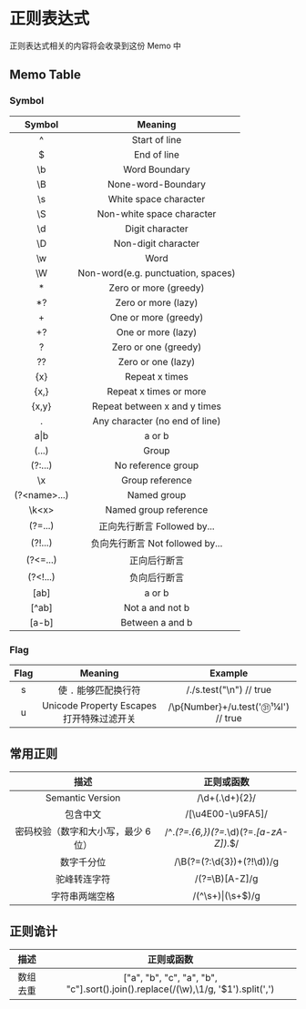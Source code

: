 # 正则表达式

正则表达式相关的内容将会收录到这份 Memo 中

## Memo Table

### Symbol

|     Symbol     |              Meaning               |
| :------------: | :--------------------------------: |
|       ^        |           Start of line            |
|       $        |            End of line             |
|       \b       |           Word Boundary            |
|       \B       |         None-word-Boundary         |
|       \s       |       White space character        |
|       \S       |     Non-white space character      |
|       \d       |          Digit character           |
|       \D       |        Non-digit character         |
|       \w       |                Word                |
|       \W       | Non-word(e.g. punctuation, spaces) |
|       *        |       Zero or more (greedy)        |
|       *?       |        Zero or more (lazy)         |
|       +        |        One or more (greedy)        |
|       +?       |         One or more (lazy)         |
|       ?        |        Zero or one (greedy)        |
|       ??       |         Zero or one (lazy)         |
|      {x}       |           Repeat x times           |
|      {x,}      |       Repeat x times or more       |
|     {x,y}      |    Repeat between x and y times    |
|       .        |   Any character (no end of line)   |
|      a\|b      |               a or b               |
|     (...)      |               Group                |
|    (?:...)     |         No reference group         |
|       \x       |          Group reference           |
| (?\<name\>...) |            Named group             |
|    \k\<x\>     |       Named group reference        |
|    (?=...)     |    正向先行断言 Followed by...     |
|    (?!...)     |  负向先行断言 Not followed by...   |
|    (?<=...)    |            正向后行断言            |
|    (?<!...)    |            负向后行断言            |
|      [ab]      |               a or b               |
|     [^ab]      |          Not a and not b           |
|     [a-b]      |          Between a and b           |

### Flag

| Flag  |                  Meaning                  |               Example                |
| :---: | :---------------------------------------: | :----------------------------------: |
|   s   |           使 `.` 能够匹配换行符           |       /./s.test("\n") // true        |
|   u   | Unicode Property Escapes 打开特殊过滤开关 | /\p{Number}+/u.test('㉛¹¼Ⅰ') // true |

## 常用正则

|                描述                 |               正则或函数                |
| :---------------------------------: | :-------------------------------------: |
|          Semantic Version           |             /\d+(\.\d+){2}/             |
|              包含中文               |            /[\u4E00-\u9FA5]/            |
| 密码校验（数字和大小写，最少 6 位） | /^.*(?=.{6,})(?=.*\d)(?=.*[a-zA-Z]).*$/ |
|             数字千分位              |        /\B(?=(?:\d{3})+(?!\d))/g        |
|            驼峰转连字符             |             /(?=\B)[A-Z]/g              |
|           字符串两端空格            |            /(^\s+)\|(\s+$)/g            |

## 正则诡计

|   描述   |                                    正则或函数                                     |
| :------: | :-------------------------------------------------------------------------------: |
| 数组去重 | ["a", "b", "c", "a", "b", "c"].sort().join().replace(/(\w),\1/g, '$1').split(',') |
